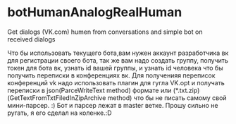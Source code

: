 # botHumanAnalogRealHuman
Get dialogs (VK.com) humen from conversations and simple bot on received dialogs

Что бы использовать текущего бота,вам нужен аккаунт разработчика вк для регистрации своего бота, так же вам надо создать группу, получить токен для бота вк, узнать id вашей группы, и узнать id человека что бы получить переписки в конференциях вк. Для полученияя переписок конференций vk надо использовать плагин для гугла VK.opt и получать переписки  в json(ParceWriteText method) формате или (*.txt.zip)  (GetTextFromTxtFiledInZipArchive method)  что бы не писать самому свой мини-парсер. :)
Бот и парсер лежат в master ветке. Прошу сильно не ругать, я его сделал на коленке.:D 
